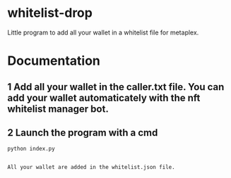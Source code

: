 # whitelist-drop

Little program to add all your wallet in a whitelist file for metaplex.

# Documentation 

## 1 Add all your wallet in the caller.txt file. You can add your wallet automaticately with the nft whitelist manager bot.

## 2 Launch the program with a cmd

````
python index.py


All your wallet are added in the whitelist.json file. 
